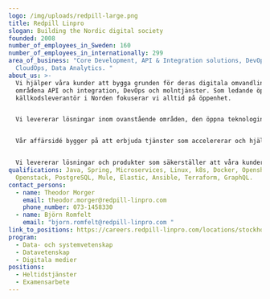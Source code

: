 ```yaml
---
logo: /img/uploads/redpill-large.png
title: Redpill Linpro
slogan: Building the Nordic digital society
founded: 2008
number_of_employees_in_Sweden: 160
number_of_employees_in_internationally: 299
area_of_business: "Core Development, API & Integration solutions, DevOps,
  CloudOps, Data Analytics. "
about_us: >-
  Vi hjälper våra kunder att bygga grunden för deras digitala omvandling inom
  områdena API och integration, DevOps och molntjänster. Som ledande öppen
  källkodsleverantör i Norden fokuserar vi alltid på öppenhet.


  Vi levererar lösningar inom ovanstående områden, den öppna teknologin som lösningarna bygger på säkerställer att leveransen ligger i teknisk framkant. Det ger våra kunder nya intäktsströmmar, möjlighet att agera snabbare på marknaden och effektivare affärsprocesser.


  Vår affärsidé bygger på att erbjuda tjänster som accelererar och hjälper spridningen av Open Source-programvara för att sänka privata och offentliga företags IT-kostnader och öka deras flexibilitet, kontroll och säkerhet.


  Vi levererar lösningar och produkter som säkerställer att våra kunder uppnår bästa möjliga avkastning på sina investeringar.
qualifications: Java, Spring, Microservices, Linux, k8s, Docker, Openshift,
  Openstack, PostgreSQL, Mule, Elastic, Ansible, Terraform, GraphQL.
contact_persons:
  - name: Theodor Morger
    email: theodor.morger@redpill-linpro.com
    phone_number: 073-1458330
  - name: Björn Romfelt
    email: "bjorn.romfelt@redpill-linpro.com "
link_to_positions: https://careers.redpill-linpro.com/locations/stockholm
program:
  - Data- och systemvetenskap
  - Datavetenskap
  - Digitala medier
positions:
  - Heltidstjänster
  - Examensarbete
---
```

